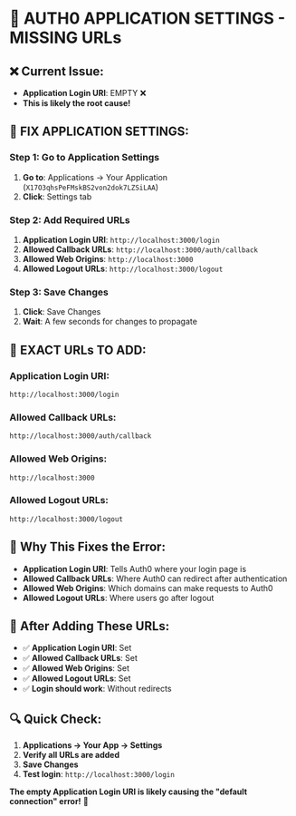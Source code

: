 # 🚨 **AUTH0 APPLICATION SETTINGS - MISSING URLs**

## **❌ Current Issue:**
- **Application Login URI**: EMPTY ❌
- **This is likely the root cause!**

## **🔧 FIX APPLICATION SETTINGS:**

### **Step 1: Go to Application Settings**
1. **Go to**: Applications → Your Application (`X17O3qhsPeFMskBS2von2dok7LZSiLAA`)
2. **Click**: Settings tab

### **Step 2: Add Required URLs**
1. **Application Login URI**: `http://localhost:3000/login`
2. **Allowed Callback URLs**: `http://localhost:3000/auth/callback`
3. **Allowed Web Origins**: `http://localhost:3000`
4. **Allowed Logout URLs**: `http://localhost:3000/logout`

### **Step 3: Save Changes**
1. **Click**: Save Changes
2. **Wait**: A few seconds for changes to propagate

## **📝 EXACT URLs TO ADD:**

### **Application Login URI:**
```
http://localhost:3000/login
```

### **Allowed Callback URLs:**
```
http://localhost:3000/auth/callback
```

### **Allowed Web Origins:**
```
http://localhost:3000
```

### **Allowed Logout URLs:**
```
http://localhost:3000/logout
```

## **🎯 Why This Fixes the Error:**
- **Application Login URI**: Tells Auth0 where your login page is
- **Allowed Callback URLs**: Where Auth0 can redirect after authentication
- **Allowed Web Origins**: Which domains can make requests to Auth0
- **Allowed Logout URLs**: Where users go after logout

## **🚨 After Adding These URLs:**
- ✅ **Application Login URI**: Set
- ✅ **Allowed Callback URLs**: Set
- ✅ **Allowed Web Origins**: Set
- ✅ **Allowed Logout URLs**: Set
- ✅ **Login should work**: Without redirects

## **🔍 Quick Check:**
1. **Applications → Your App → Settings**
2. **Verify all URLs are added**
3. **Save Changes**
4. **Test login**: `http://localhost:3000/login`

**The empty Application Login URI is likely causing the "default connection" error!** 🎯


